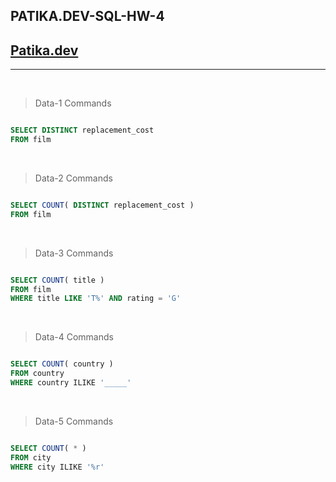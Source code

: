 ## PATIKA.DEV-SQL-HW-4

## [Patika.dev](https://www.patika.dev/tr)

---

<br>

> Data-1 Commands

```sql

SELECT DISTINCT replacement_cost
FROM film

```

<br>

> Data-2 Commands

```sql

SELECT COUNT( DISTINCT replacement_cost )
FROM film

```

<br>

> Data-3 Commands

```sql

SELECT COUNT( title )
FROM film
WHERE title LIKE 'T%' AND rating = 'G'

```

<br>

> Data-4 Commands

```sql

SELECT COUNT( country )
FROM country
WHERE country ILIKE '_____'

```

<br>

> Data-5 Commands

```sql

SELECT COUNT( * )
FROM city
WHERE city ILIKE '%r'

```